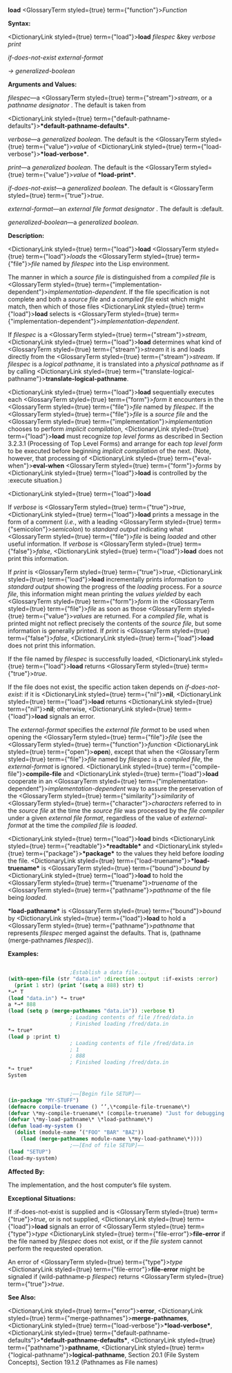 **load** <GlossaryTerm styled={true} term={"function"}><i>Function</i></GlossaryTerm> 



**Syntax:** 



<DictionaryLink styled={true} term={"load"}><b>load</b></DictionaryLink> *filespec* &amp;key *verbose print* 



*if-does-not-exist external-format* 



*→ generalized-boolean* 



**Arguments and Values:** 



*filespec*—a <GlossaryTerm styled={true} term={"stream"}><i>stream</i></GlossaryTerm>, or a *pathname designator* . The default is taken from 



<DictionaryLink styled={true} term={"default-pathname-defaults"}><b>\*default-pathname-defaults\*</b></DictionaryLink>. 



*verbose*—a *generalized boolean*. The default is the <GlossaryTerm styled={true} term={"value"}><i>value</i></GlossaryTerm> of <DictionaryLink styled={true} term={"load-verbose"}><b>\*load-verbose\*</b></DictionaryLink>. 



*print*—a *generalized boolean*. The default is the <GlossaryTerm styled={true} term={"value"}><i>value</i></GlossaryTerm> of **\*load-print\***. 



*if-does-not-exist*—a *generalized boolean*. The default is <GlossaryTerm styled={true} term={"true"}><i>true</i></GlossaryTerm>. 



*external-format*—an *external file format designator* . The default is :default. 



*generalized-boolean*—a *generalized boolean*. 



**Description:** 



<DictionaryLink styled={true} term={"load"}><b>load</b></DictionaryLink> <GlossaryTerm styled={true} term={"load"}><i>loads</i></GlossaryTerm> the <GlossaryTerm styled={true} term={"file"}><i>file</i></GlossaryTerm> named by *filespec* into the Lisp environment. 



The manner in which a *source file* is distinguished from a *compiled file* is <GlossaryTerm styled={true} term={"implementation-dependent"}><i>implementation-dependent</i></GlossaryTerm>. If the file specification is not complete and both a *source file* and a *compiled file* exist which might match, then which of those files <DictionaryLink styled={true} term={"load"}><b>load</b></DictionaryLink> selects is <GlossaryTerm styled={true} term={"implementation-dependent"}><i>implementation-dependent</i></GlossaryTerm>. 



If *filespec* is a <GlossaryTerm styled={true} term={"stream"}><i>stream</i></GlossaryTerm>, <DictionaryLink styled={true} term={"load"}><b>load</b></DictionaryLink> determines what kind of <GlossaryTerm styled={true} term={"stream"}><i>stream</i></GlossaryTerm> it is and loads directly from the <GlossaryTerm styled={true} term={"stream"}><i>stream</i></GlossaryTerm>. If *filespec* is a *logical pathname*, it is translated into a *physical pathname* as if by calling <DictionaryLink styled={true} term={"translate-logical-pathname"}><b>translate-logical-pathname</b></DictionaryLink>. 



<DictionaryLink styled={true} term={"load"}><b>load</b></DictionaryLink> sequentially executes each <GlossaryTerm styled={true} term={"form"}><i>form</i></GlossaryTerm> it encounters in the <GlossaryTerm styled={true} term={"file"}><i>file</i></GlossaryTerm> named by *filespec*. If the <GlossaryTerm styled={true} term={"file"}><i>file</i></GlossaryTerm> is a *source file* and the <GlossaryTerm styled={true} term={"implementation"}><i>implementation</i></GlossaryTerm> chooses to perform *implicit compilation*, <DictionaryLink styled={true} term={"load"}><b>load</b></DictionaryLink> must recognize *top level forms* as described in Section 3.2.3.1 (Processing of Top Level Forms) and arrange for each *top level form* to be executed before beginning *implicit compilation* of the next. (Note, however, that processing of <DictionaryLink styled={true} term={"eval-when"}><b>eval-when</b></DictionaryLink> <GlossaryTerm styled={true} term={"form"}><i>forms</i></GlossaryTerm> by <DictionaryLink styled={true} term={"load"}><b>load</b></DictionaryLink> is controlled by the :execute situation.) 







 



 



<DictionaryLink styled={true} term={"load"}><b>load</b></DictionaryLink> 



If *verbose* is <GlossaryTerm styled={true} term={"true"}><i>true</i></GlossaryTerm>, <DictionaryLink styled={true} term={"load"}><b>load</b></DictionaryLink> prints a message in the form of a comment (*i.e.*, with a leading <GlossaryTerm styled={true} term={"semicolon"}><i>semicolon</i></GlossaryTerm>) to *standard output* indicating what <GlossaryTerm styled={true} term={"file"}><i>file</i></GlossaryTerm> is being *loaded* and other useful information. If *verbose* is <GlossaryTerm styled={true} term={"false"}><i>false</i></GlossaryTerm>, <DictionaryLink styled={true} term={"load"}><b>load</b></DictionaryLink> does not print this information. 



If *print* is <GlossaryTerm styled={true} term={"true"}><i>true</i></GlossaryTerm>, <DictionaryLink styled={true} term={"load"}><b>load</b></DictionaryLink> incrementally prints information to *standard output* showing the progress of the *loading* process. For a *source file*, this information might mean printing the *values yielded* by each <GlossaryTerm styled={true} term={"form"}><i>form</i></GlossaryTerm> in the <GlossaryTerm styled={true} term={"file"}><i>file</i></GlossaryTerm> as soon as those <GlossaryTerm styled={true} term={"value"}><i>values</i></GlossaryTerm> are returned. For a *compiled file*, what is printed might not reflect precisely the contents of the *source file*, but some information is generally printed. If *print* is <GlossaryTerm styled={true} term={"false"}><i>false</i></GlossaryTerm>, <DictionaryLink styled={true} term={"load"}><b>load</b></DictionaryLink> does not print this information. 



If the file named by *filespec* is successfully loaded, <DictionaryLink styled={true} term={"load"}><b>load</b></DictionaryLink> returns <GlossaryTerm styled={true} term={"true"}><i>true</i></GlossaryTerm>. 



If the file does not exist, the specific action taken depends on *if-does-not-exist*: if it is <DictionaryLink styled={true} term={"nil"}><b>nil</b></DictionaryLink>, <DictionaryLink styled={true} term={"load"}><b>load</b></DictionaryLink> returns <DictionaryLink styled={true} term={"nil"}><b>nil</b></DictionaryLink>; otherwise, <DictionaryLink styled={true} term={"load"}><b>load</b></DictionaryLink> signals an error. 



The *external-format* specifies the *external file format* to be used when opening the <GlossaryTerm styled={true} term={"file"}><i>file</i></GlossaryTerm> (see the <GlossaryTerm styled={true} term={"function"}><i>function</i></GlossaryTerm> <DictionaryLink styled={true} term={"open"}><b>open</b></DictionaryLink>), except that when the <GlossaryTerm styled={true} term={"file"}><i>file</i></GlossaryTerm> named by *filespec* is a *compiled file*, the *external-format* is ignored. <DictionaryLink styled={true} term={"compile-file"}><b>compile-file</b></DictionaryLink> and <DictionaryLink styled={true} term={"load"}><b>load</b></DictionaryLink> cooperate in an <GlossaryTerm styled={true} term={"implementation-dependent"}><i>implementation-dependent</i></GlossaryTerm> way to assure the preservation of the <GlossaryTerm styled={true} term={"similarity"}><i>similarity</i></GlossaryTerm> of <GlossaryTerm styled={true} term={"character"}><i>characters</i></GlossaryTerm> referred to in the *source file* at the time the *source file* was processed by the *file compiler* under a given *external file format*, regardless of the value of *external-format* at the time the *compiled file* is *loaded*. 



<DictionaryLink styled={true} term={"load"}><b>load</b></DictionaryLink> binds <DictionaryLink styled={true} term={"readtable"}><b>\*readtable\*</b></DictionaryLink> and <DictionaryLink styled={true} term={"package"}><b>\*package\*</b></DictionaryLink> to the values they held before *loading* the file. <DictionaryLink styled={true} term={"load-truename"}><b>\*load-truename\*</b></DictionaryLink> is <GlossaryTerm styled={true} term={"bound"}><i>bound</i></GlossaryTerm> by <DictionaryLink styled={true} term={"load"}><b>load</b></DictionaryLink> to hold the <GlossaryTerm styled={true} term={"truename"}><i>truename</i></GlossaryTerm> of the <GlossaryTerm styled={true} term={"pathname"}><i>pathname</i></GlossaryTerm> of the file being *loaded*. 



**\*load-pathname\*** is <GlossaryTerm styled={true} term={"bound"}><i>bound</i></GlossaryTerm> by <DictionaryLink styled={true} term={"load"}><b>load</b></DictionaryLink> to hold a <GlossaryTerm styled={true} term={"pathname"}><i>pathname</i></GlossaryTerm> that represents *filespec* merged against the defaults. That is, (pathname (merge-pathnames *filespec*)). 



**Examples:**
```lisp

					;Establish a data file... 
(with-open-file (str "data.in" :direction :output :if-exists :error) 
  (print 1 str) (print ’(setq a 888) str) t) 
*→* T 
(load "data.in") *→ true* 
a *→* 888 
(load (setq p (merge-pathnames "data.in")) :verbose t) 
					; Loading contents of file /fred/data.in 
					; Finished loading /fred/data.in 
*→ true* 
(load p :print t) 
					; Loading contents of file /fred/data.in 
					; 1 
					; 888 
					; Finished loading /fred/data.in 
*→ true* 
System 


					;––[Begin file SETUP]–– 
(in-package "MY-STUFF") 
(defmacro compile-truename () ‘’,\*compile-file-truename\*) 
(defvar \*my-compile-truename\* (compile-truename) "Just for debugging.") 
(defvar \*my-load-pathname\* \*load-pathname\*) 
(defun load-my-system () 
  (dolist (module-name ’("FOO" "BAR" "BAZ")) 
    (load (merge-pathnames module-name \*my-load-pathname\*)))) 
					;––[End of file SETUP]–– 
(load "SETUP") 
(load-my-system) 

```
**Affected By:** 



The implementation, and the host computer’s file system. 



**Exceptional Situations:** 



If :if-does-not-exist is supplied and is <GlossaryTerm styled={true} term={"true"}><i>true</i></GlossaryTerm>, or is not supplied, <DictionaryLink styled={true} term={"load"}><b>load</b></DictionaryLink> signals an error of <GlossaryTerm styled={true} term={"type"}><i>type</i></GlossaryTerm> <DictionaryLink styled={true} term={"file-error"}><b>file-error</b></DictionaryLink> if the file named by *filespec* does not exist, or if the *file system* cannot perform the requested operation. 



An error of <GlossaryTerm styled={true} term={"type"}><i>type</i></GlossaryTerm> <DictionaryLink styled={true} term={"file-error"}><b>file-error</b></DictionaryLink> might be signaled if (wild-pathname-p *filespec*) returns <GlossaryTerm styled={true} term={"true"}><i>true</i></GlossaryTerm>. 



**See Also:** 



<DictionaryLink styled={true} term={"error"}><b>error</b></DictionaryLink>, <DictionaryLink styled={true} term={"merge-pathnames"}><b>merge-pathnames</b></DictionaryLink>, <DictionaryLink styled={true} term={"load-verbose"}><b>\*load-verbose\*</b></DictionaryLink>, <DictionaryLink styled={true} term={"default-pathname-defaults"}><b>\*default-pathname-defaults\*</b></DictionaryLink>, <DictionaryLink styled={true} term={"pathname"}><b>pathname</b></DictionaryLink>, <DictionaryLink styled={true} term={"logical-pathname"}><b>logical-pathname</b></DictionaryLink>, Section 20.1 (File System Concepts), Section 19.1.2 (Pathnames as File names) 



